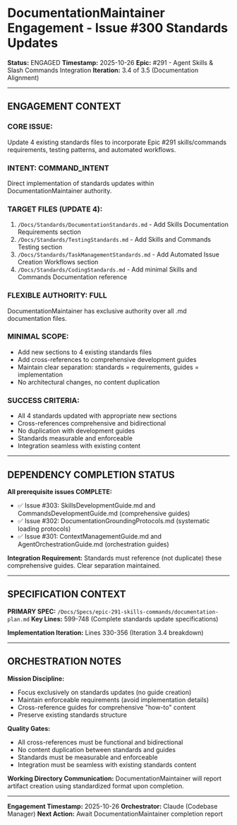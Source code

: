 # DocumentationMaintainer Engagement - Issue #300 Standards Updates

**Status:** ENGAGED
**Timestamp:** 2025-10-26
**Epic:** #291 - Agent Skills & Slash Commands Integration
**Iteration:** 3.4 of 3.5 (Documentation Alignment)

---

## ENGAGEMENT CONTEXT

### CORE ISSUE:
Update 4 existing standards files to incorporate Epic #291 skills/commands requirements, testing patterns, and automated workflows.

### INTENT: COMMAND_INTENT
Direct implementation of standards updates within DocumentationMaintainer authority.

### TARGET FILES (UPDATE 4):
1. `/Docs/Standards/DocumentationStandards.md` - Add Skills Documentation Requirements section
2. `/Docs/Standards/TestingStandards.md` - Add Skills and Commands Testing section  
3. `/Docs/Standards/TaskManagementStandards.md` - Add Automated Issue Creation Workflows section
4. `/Docs/Standards/CodingStandards.md` - Add minimal Skills and Commands Documentation reference

### FLEXIBLE AUTHORITY: FULL
DocumentationMaintainer has exclusive authority over all .md documentation files.

### MINIMAL SCOPE:
- Add new sections to 4 existing standards files
- Add cross-references to comprehensive development guides
- Maintain clear separation: standards = requirements, guides = implementation
- No architectural changes, no content duplication

### SUCCESS CRITERIA:
- All 4 standards updated with appropriate new sections
- Cross-references comprehensive and bidirectional
- No duplication with development guides
- Standards measurable and enforceable
- Integration seamless with existing content

---

## DEPENDENCY COMPLETION STATUS

**All prerequisite issues COMPLETE:**
- ✅ Issue #303: SkillsDevelopmentGuide.md and CommandsDevelopmentGuide.md (comprehensive guides)
- ✅ Issue #302: DocumentationGroundingProtocols.md (systematic loading protocols)
- ✅ Issue #301: ContextManagementGuide.md and AgentOrchestrationGuide.md (orchestration guides)

**Integration Requirement:**
Standards must reference (not duplicate) these comprehensive guides. Clear separation maintained.

---

## SPECIFICATION CONTEXT

**PRIMARY SPEC:** `/Docs/Specs/epic-291-skills-commands/documentation-plan.md`
**Key Lines:** 599-748 (Complete standards update specifications)

**Implementation Iteration:** Lines 330-356 (Iteration 3.4 breakdown)

---

## ORCHESTRATION NOTES

**Mission Discipline:**
- Focus exclusively on standards updates (no guide creation)
- Maintain enforceable requirements (avoid implementation details)
- Cross-reference guides for comprehensive "how-to" content
- Preserve existing standards structure

**Quality Gates:**
- All cross-references must be functional and bidirectional
- No content duplication between standards and guides
- Standards must be measurable and enforceable
- Integration must be seamless with existing standards content

**Working Directory Communication:**
DocumentationMaintainer will report artifact creation using standardized format upon completion.

---

**Engagement Timestamp:** 2025-10-26
**Orchestrator:** Claude (Codebase Manager)
**Next Action:** Await DocumentationMaintainer completion report
